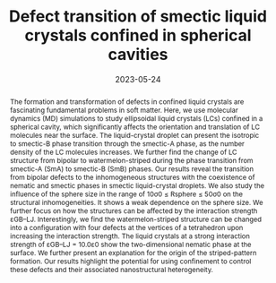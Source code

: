 ---
title: Defect transition of smectic liquid crystals confined in spherical cavities
authors:
- Ming Zhou
- Yu-Wei Sun
- Zhan-Wei Li
- Han-Wen Pei
- Bing Li
- You-Liang Zhu
- Zhao-Yan Sun
date: '2023-05-24'
doi: 10.1039/D2SM01706G
publish_types: 期刊文章
publication: Soft Matter
publication_short: Soft Matter
abstract: The formation and transformation of defects in confined liquid  crystals are fascinating fundamental problems in soft matter. Here, we  use molecular dynamics (MD) simulations to study ellipsoidal liquid  crystals (LCs) confined in a spherical cavity, which significantly  affects the orientation and translation of LC molecules near the  surface. The liquid-crystal droplet can present the isotropic to  smectic-B phase transition through the smectic-A phase, as the number  density of the LC molecules increases. We further find the change of LC  structure from bipolar to watermelon-striped during the phase transition  from smectic-A (SmA) to smectic-B (SmB) phases. Our results reveal the  transition from bipolar defects to the inhomogeneous structures with the  coexistence of nematic and smectic phases in smectic liquid-crystal  droplets. We also study the influence of the sphere size in the range of  10σ0 ≤ Rsphere ≤ 50σ0 on the structural inhomogeneities. It shows a  weak dependence on the sphere size. We further focus on how the  structures can be affected by the interaction strength εGB–LJ.  Interestingly, we find the watermelon-striped structure can be changed  into a configuration with four defects at the vertices of a tetrahedron  upon increasing the interaction strength. The liquid crystals at a  strong interaction strength of εGB–LJ = 10.0ε0 show the two-dimensional  nematic phase at the surface. We further present an explanation for the  origin of the striped-pattern formation. Our results highlight the  potential for using confinement to control these defects and their  associated nanostructural heterogeneity.
url_pdf: https://pubs.rsc.org/en/content/articlelanding/2023/sm/d2sm01706g
---
